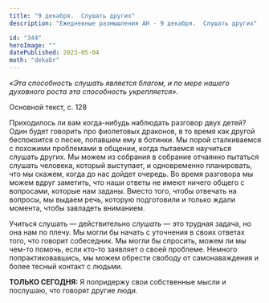 ```yaml
---
title: "9 декабря.  Слушать других"
description: "Ежедневные размышления АН - 9 декабря.  Слушать других"

id: "344"
heroImage: ""
datePublished: 2023-05-04
moth: "dekabr"
---
```


_«Эта способность слушать является благом, и по мере нашего духовного роста
эта способность укрепляется»._

Основной текст, с. 128

Приходилось ли вам когда-нибудь наблюдать разговор двух детей? Один будет
говорить про фиолетовых драконов, в то время как другой беспокоится о песке,
попавшем ему в ботинки. Мы порой сталкиваемся с похожими проблемами в общении,
когда пытаемся научиться слушать других. Мы можем из собрания в собрание
отчаянно пытаться слушать человека, который выступает, и одновременно
планировать, что мы скажем, когда до нас дойдет очередь. Во время разговора мы
можем вдруг заметить, что наши ответы не имеют ничего общего с вопросами,
которые нам заданы. Вместо того, чтобы отвечать на вопросы, мы выдаем речь,
которую подготовили и только ждали момента, чтобы завладеть вниманием.

Учиться слушать — действительно _слушать_ — это трудная задача, но она нам по
плечу. Мы могли бы начать с уточнения в своих ответах того, что говорит
собеседник. Мы могли бы спросить, можем ли мы чем-то помочь, если кто-то
заявляет о своей проблеме. Немного попрактиковавшись, мы можем обрести свободу
от самонаваждения и более тесный контакт с людьми.

**ТОЛЬКО СЕГОДНЯ:** Я попридержу свои собственные мысли и послушаю, что
говорят другие люди.

